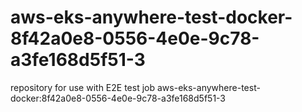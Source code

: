 # aws-eks-anywhere-test-docker-8f42a0e8-0556-4e0e-9c78-a3fe168d5f51-3
repository for use with E2E test job aws-eks-anywhere-test-docker:8f42a0e8-0556-4e0e-9c78-a3fe168d5f51-3
